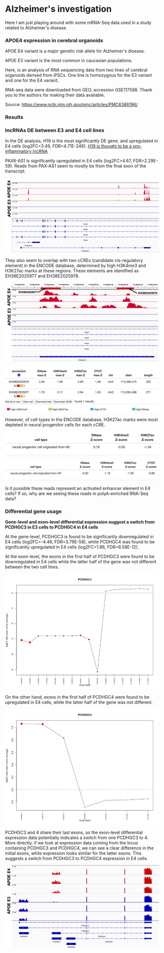 # Alzheimer's investigation

Here I am just playing around with some mRNA-Seq data used in a study related to Alzheimer's disease.

### APOE4 expression in cerebral organoids

APOE E4 variant is a major genetic risk allele for Alzheimer's disease.

APOE E3 variant is the most common in caucasian populations.

Here, is an analysis of RNA sequencing data from two lines of cerebral organoids derived from iPSCs. One line is homozygous for the E3 variant and one for the E4 variant.

RNA-seq data were downloaded from GEO, accession GSE117588. Thank you to the authors for making their data available.

Source: https://www.ncbi.nlm.nih.gov/pmc/articles/PMC6386196/

### Results

### lncRNAs DE between E3 and E4 cell lines

In the DE analysis, H19 is the most significantly DE gene, and upregulated in E4 cells (log2FC=3.49, FDR=4.71E-248). [H19 is thought to be a pro-inflammatory lncRNA](https://www.frontiersin.org/articles/10.3389/fimmu.2020.579687/full)

PAX8-AS1 is significantly upregulated in E4 cells (log2FC=4.67, FDR=2.29E-59). Reads from PAX-AS1 seem to mostly be from the final exon of the transcript. 

![PAX8-AS1](https://github.com/louislamont/ALZ-APOE/blob/main/plots/lncRNAs/PAX8-AS1-all-2.png) 

They also seem to overlap with two cCREs (candidate cis-regulatory element) in the ENCODE database, determined by high H3K4me3 and H3K27ac marks at these regions. These elements are identified as EH38E2025977 and EH38E2025978. 

![PAX8-AS1 cCREs](https://github.com/louislamont/ALZ-APOE/blob/main/plots/lncRNAs/PAX8-AS1-last-exon-2.png)

![Both cCREs](https://github.com/louislamont/ALZ-APOE/blob/main/plots/lncRNAs/both-ENCODE.png)

However, of cell types in the ENCODE database, H3K27ac marks were most depleted in neural progenitor cells for each cCRE. 

![EH38E2025977 H3K27ac](https://github.com/louislamont/ALZ-APOE/blob/main/plots/lncRNAs/EH38E2025977-H3K27ac.png)

![EH38E2025978 H3K27ac](https://github.com/louislamont/ALZ-APOE/blob/main/plots/lncRNAs/EH38E2025978-H3K27ac.png)

Is it possible these reads represent an activated enhancer element in E4 cells? If so, why are we seeing these reads in polyA-enriched RNA-Seq data?

### Differential gene usage

**Gene-level and exon-level differential expression suggest a switch from PCDHGC3 in E3 cells to PCDHGC4 in E4 cells**

At the gene-level, PCDHGC3 is found to be significantly downregulated in E4 cells (log2FC=-4.46, FDR=3.79E-58), while PCDHGC4 was found to be significantly upregulated in E4 cells (log2FC=1.86, FDR=8.58E-12).

At the exon-level, the exons in the first half of PCDHGC3 were found to be downregulated in E4 cells while the latter half of the gene was not different between the two cell lines. 

![PCDHGC3 exon differential expression](https://github.com/louislamont/ALZ-APOE/blob/main/plots/splicing/PCDHGC3-exonusage.png)

On the other hand, exons in the first half of PCDHGC4 were found to be upregulated in E4 cells, while the latter half of the gene was not different.

![PCDHGC4 exon differential expression](https://github.com/louislamont/ALZ-APOE/blob/main/plots/splicing/PCDHGC4-exonusage.png)

PCDHGC3 and 4 share their last exons, so the exon-level differential expression data potentially indicates a switch from one PCDHGC3 to 4. More directly, if we look at expression data coming from the locus containing PCDHGC3 and PCDHGC4, we can see a clear difference in the initial exons, while expression looks similar for the latter exons. This suggests a switch from PCDHGC3 to PCDHGC4 expression in E4 cells.

![PCDHGC switch](https://github.com/louislamont/ALZ-APOE/blob/main/plots/splicing/PCDHGC3-IGV.png)


